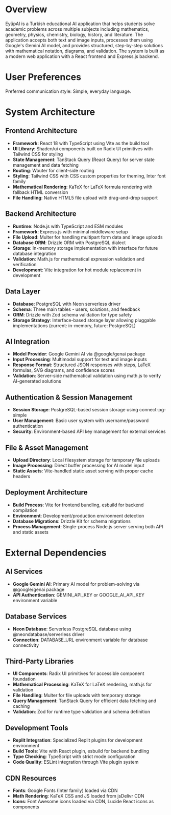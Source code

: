# Overview

EyüpAI is a Turkish educational AI application that helps students solve academic problems across multiple subjects including mathematics, geometry, physics, chemistry, biology, history, and literature. The application accepts both text and image inputs, processes them using Google's Gemini AI model, and provides structured, step-by-step solutions with mathematical notation, diagrams, and validation. The system is built as a modern web application with a React frontend and Express.js backend.

# User Preferences

Preferred communication style: Simple, everyday language.

# System Architecture

## Frontend Architecture
- **Framework**: React 18 with TypeScript using Vite as the build tool
- **UI Library**: Shadcn/ui components built on Radix UI primitives with Tailwind CSS for styling
- **State Management**: TanStack Query (React Query) for server state management and data fetching
- **Routing**: Wouter for client-side routing
- **Styling**: Tailwind CSS with CSS custom properties for theming, Inter font family
- **Mathematical Rendering**: KaTeX for LaTeX formula rendering with fallback HTML conversion
- **File Handling**: Native HTML5 file upload with drag-and-drop support

## Backend Architecture  
- **Runtime**: Node.js with TypeScript and ESM modules
- **Framework**: Express.js with minimal middleware setup
- **File Upload**: Multer for handling multipart form data and image uploads
- **Database ORM**: Drizzle ORM with PostgreSQL dialect
- **Storage**: In-memory storage implementation with interface for future database integration
- **Validation**: Math.js for mathematical expression validation and verification
- **Development**: Vite integration for hot module replacement in development

## Data Layer
- **Database**: PostgreSQL with Neon serverless driver
- **Schema**: Three main tables - users, solutions, and feedback
- **ORM**: Drizzle with Zod schema validation for type safety
- **Storage Strategy**: Interface-based storage layer allowing pluggable implementations (current: in-memory, future: PostgreSQL)

## AI Integration
- **Model Provider**: Google Gemini AI via @google/genai package
- **Input Processing**: Multimodal support for text and image inputs
- **Response Format**: Structured JSON responses with steps, LaTeX formulas, SVG diagrams, and confidence scores
- **Validation**: Server-side mathematical validation using math.js to verify AI-generated solutions

## Authentication & Session Management
- **Session Storage**: PostgreSQL-based session storage using connect-pg-simple
- **User Management**: Basic user system with username/password authentication
- **Security**: Environment-based API key management for external services

## File & Asset Management
- **Upload Directory**: Local filesystem storage for temporary file uploads
- **Image Processing**: Direct buffer processing for AI model input
- **Static Assets**: Vite-handled static asset serving with proper cache headers

## Deployment Architecture
- **Build Process**: Vite for frontend bundling, esbuild for backend compilation
- **Environment**: Development/production environment detection
- **Database Migrations**: Drizzle Kit for schema migrations
- **Process Management**: Single-process Node.js server serving both API and static assets

# External Dependencies

## AI Services
- **Google Gemini AI**: Primary AI model for problem-solving via @google/genai package
- **API Authentication**: GEMINI_API_KEY or GOOGLE_AI_API_KEY environment variable

## Database Services  
- **Neon Database**: Serverless PostgreSQL database using @neondatabase/serverless driver
- **Connection**: DATABASE_URL environment variable for database connectivity

## Third-Party Libraries
- **UI Components**: Radix UI primitives for accessible component foundation
- **Mathematical Processing**: KaTeX for LaTeX rendering, math.js for validation
- **File Handling**: Multer for file uploads with temporary storage
- **Query Management**: TanStack Query for efficient data fetching and caching
- **Validation**: Zod for runtime type validation and schema definition

## Development Tools
- **Replit Integration**: Specialized Replit plugins for development environment
- **Build Tools**: Vite with React plugin, esbuild for backend bundling
- **Type Checking**: TypeScript with strict mode configuration
- **Code Quality**: ESLint integration through Vite plugin system

## CDN Resources
- **Fonts**: Google Fonts (Inter family) loaded via CDN
- **Math Rendering**: KaTeX CSS and JS loaded from jsDelivr CDN
- **Icons**: Font Awesome icons loaded via CDN, Lucide React icons as components
